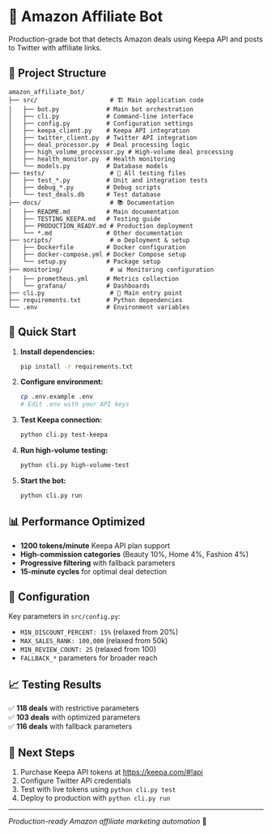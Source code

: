 # 🤖 Amazon Affiliate Bot

Production-grade bot that detects Amazon deals using Keepa API and posts to Twitter with affiliate links.

## 📁 Project Structure

```
amazon_affiliate_bot/
├── src/                    # 🏗️ Main application code
│   ├── bot.py             # Main bot orchestration
│   ├── cli.py             # Command-line interface
│   ├── config.py          # Configuration settings
│   ├── keepa_client.py    # Keepa API integration
│   ├── twitter_client.py  # Twitter API integration
│   ├── deal_processor.py  # Deal processing logic
│   ├── high_volume_processor.py # High-volume deal processing
│   ├── health_monitor.py  # Health monitoring
│   └── models.py          # Database models
├── tests/                  # 🧪 All testing files
│   ├── test_*.py          # Unit and integration tests
│   ├── debug_*.py         # Debug scripts
│   └── test_deals.db      # Test database
├── docs/                   # 📚 Documentation
│   ├── README.md          # Main documentation
│   ├── TESTING_KEEPA.md   # Testing guide
│   ├── PRODUCTION_READY.md # Production deployment
│   └── *.md               # Other documentation
├── scripts/                # ⚙️ Deployment & setup
│   ├── Dockerfile         # Docker configuration
│   ├── docker-compose.yml # Docker Compose setup
│   └── setup.py           # Package setup
├── monitoring/             # 📊 Monitoring configuration
│   ├── prometheus.yml     # Metrics collection
│   └── grafana/           # Dashboards
├── cli.py                  # 🚀 Main entry point
├── requirements.txt       # Python dependencies
└── .env                   # Environment variables
```

## 🚀 Quick Start

1. **Install dependencies:**
   ```bash
   pip install -r requirements.txt
   ```

2. **Configure environment:**
   ```bash
   cp .env.example .env
   # Edit .env with your API keys
   ```

3. **Test Keepa connection:**
   ```bash
   python cli.py test-keepa
   ```

4. **Run high-volume testing:**
   ```bash
   python cli.py high-volume-test
   ```

5. **Start the bot:**
   ```bash
   python cli.py run
   ```

## 📊 Performance Optimized

- **1200 tokens/minute** Keepa API plan support
- **High-commission categories** (Beauty 10%, Home 4%, Fashion 4%)
- **Progressive filtering** with fallback parameters
- **15-minute cycles** for optimal deal detection

## 🔧 Configuration

Key parameters in `src/config.py`:
- `MIN_DISCOUNT_PERCENT: 15%` (relaxed from 20%)
- `MAX_SALES_RANK: 100,000` (relaxed from 50k)
- `MIN_REVIEW_COUNT: 25` (relaxed from 100)
- `FALLBACK_*` parameters for broader reach

## 📈 Testing Results

✅ **118 deals** with restrictive parameters  
✅ **103 deals** with optimized parameters  
✅ **116 deals** with fallback parameters  

## 🎯 Next Steps

1. Purchase Keepa API tokens at https://keepa.com/#!api
2. Configure Twitter API credentials
3. Test with live tokens using `python cli.py test`
4. Deploy to production with `python cli.py run`

---
*Production-ready Amazon affiliate marketing automation* 🚀
